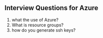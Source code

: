 ## Interview Questions for Azure 

1. what the use of Azure?
2. What is resource groups?
3. how do you generate ssh keys? 